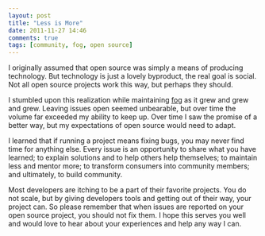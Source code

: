 ```yaml
---
layout: post
title: "Less is More"
date: 2011-11-27 14:46
comments: true
tags: [community, fog, open source]
---
```


I originally assumed that open source was simply a means of producing technology.
But technology is just a lovely byproduct, the real goal is social.
Not all open source projects work this way, but perhaps they should.

I stumbled upon this realization while maintaining [fog](http://fog.io) as it grew and grew and grew.
Leaving issues open seemed unbearable, but over time the volume far exceeded my ability to keep up.
Over time I saw the promise of a better way, but my expectations of open source would need to adapt.

I learned that if running a project means fixing bugs, you may never find time for anything else.
Every issue is an opportunity to share what you have learned;
to explain solutions and to help others help themselves;
to maintain less and mentor more;
to transform consumers into community members;
and ultimately, to build community.

Most developers are itching to be a part of their favorite projects.
You do not scale, but by giving developers tools and getting out of their way, your project can.
So please remember that when issues are reported on your open source project, you should not fix them.
I hope this serves you well and would love to hear about your experiences and help any way I can.
